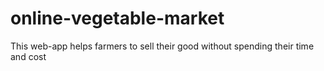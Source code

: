 # online-vegetable-market
This web-app helps farmers to sell their good without spending their time and cost
